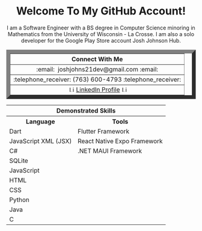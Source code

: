 <h1 align='center'>Welcome To My GitHub Account!</h1>

<div align='center'>

<p>I am a Software Engineer with a BS degree in Computer Science minoring in Mathematics from the University of Wisconsin - La Crosse. I am also a solo developer for the Google Play Store account Josh Johnson Hub.</p>
 
<table border='10'>
 <tr>
    <th>Connect With Me</th>
 </tr>
 <tr>
    <td align='center'>:email: &nbsp;joshjohns21dev@gmail.com :email:</td>
 </tr>
 <tr>
  <td align='center'>:telephone_receiver: (763) 600-4793 :telephone_receiver:</td>
 </tr>
 <tr>
  <td align='center'>&nbsp;<image src="https://upload.wikimedia.org/wikipedia/commons/thumb/c/ca/LinkedIn_logo_initials.png/640px-LinkedIn_logo_initials.png" alt="LinkedIn logo" width="15" height="15" />&nbsp;<a href='https://www.linkedin.com/in/josh-johnson/'>LinkedIn Profile</a> <image src="https://upload.wikimedia.org/wikipedia/commons/thumb/c/ca/LinkedIn_logo_initials.png/640px-LinkedIn_logo_initials.png" alt="LinkedIn logo" width="15" height="15" /></td>
 </tr>
</table>

<table>
 <tr>
  <th colspan='2' font-size='50'>Demonstrated Skills</th>
 </tr>
 <tr>
  <th>Language</th>
  <th>Tools</th>
 </tr>
 <tr>
  <td>Dart</td>
  <td>Flutter Framework</td>
 </tr>
 <tr>
  <td>JavaScript XML (JSX)</td>
  <td>React Native Expo Framework</td>
 </tr>
 <tr>
  <td>C#</td>
  <td>.NET MAUI Framework</td>
 </tr>
 <tr>
  <td>SQLite</td>
 </tr>
 <tr>
  <td>JavaScript</td>
 </tr>
 <tr>
  <td>HTML</td>
 </tr>
 <tr>
  <td>CSS</td>
 </tr>
 <tr>
  <td>Python</td>
 </tr>
 <tr>
  <td>Java</td>
 </tr>
 <tr>
  <td>C</td>
 </tr>
</table>

</div>


<!--
Here are some ideas to get you started:

- 🔭 I’m currently working on ...
- 🌱 I’m currently learning ...
- 👯 I’m looking to collaborate on ...
- 🤔 I’m looking for help with ...
- 💬 Ask me about ...
- 📫 How to reach me: ...
- 😄 Pronouns: ...
- ⚡ Fun fact: ...
-->
